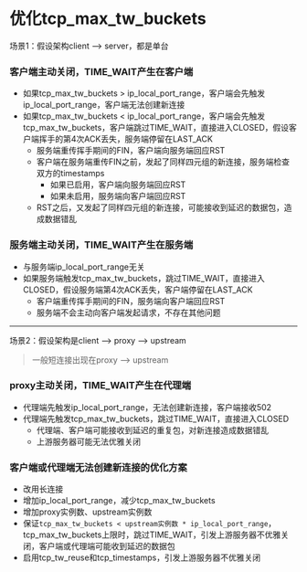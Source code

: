 # 优化tcp_max_tw_buckets

场景1：假设架构client --> server，都是单台

### 客户端主动关闭，TIME_WAIT产生在客户端
* 如果tcp_max_tw_buckets > ip_local_port_range，客户端会先触发ip_local_port_range，客户端无法创建新连接
* 如果tcp_max_tw_buckets < ip_local_port_range，客户端会先触发tcp_max_tw_buckets，客户端跳过TIME_WAIT，直接进入CLOSED，假设客户端挥手的第4次ACK丢失，服务端停留在LAST_ACK
  * 服务端重传挥手期间的FIN，客户端向服务端回应RST
  * 客户端在服务端重传FIN之前，发起了同样四元组的新连接，服务端检查双方的timestamps
    * 如果已启用，客户端向服务端回应RST
    * 如果未启用，服务端向客户端回应RST
  * RST之后，又发起了同样四元组的新连接，可能接收到延迟的数据包，造成数据错乱


### 服务端主动关闭，TIME_WAIT产生在服务端
* 与服务端ip_local_port_range无关
* 如果服务端触发tcp_max_tw_buckets，跳过TIME_WAIT，直接进入CLOSED，假设服务端第4次ACK丢失，客户端停留在LAST_ACK
  * 客户端重传挥手期间的FIN，服务端向客户端回应RST
  * 服务端不会主动向客户端发起请求，不存在其他问题

---
场景2：假设架构是client --> proxy --> upstream
>一般短连接出现在proxy --> upstream

### proxy主动关闭，TIME_WAIT产生在代理端

* 代理端先触发ip_local_port_range，无法创建新连接，客户端接收502
* 代理端先触发tcp_max_tw_buckets，跳过TIME_WAIT，直接进入CLOSED
  * 代理端、客户端可能接收到延迟的重复包，对新连接造成数据错乱
  * 上游服务器可能无法优雅关闭


### 客户端或代理端无法创建新连接的优化方案
* 改用长连接
* 增加ip_local_port_range，减少tcp_max_tw_buckets
* 增加proxy实例数、upstream实例数
* 保证`tcp_max_tw_buckets < upstream实例数 * ip_local_port_range`，tcp_max_tw_buckets上限时，跳过TIME_WAIT，引发上游服务器不优雅关闭，客户端或代理端可能收到延迟的数据包
* 启用tcp_tw_reuse和tcp_timestamps，引发上游服务器不优雅关闭
